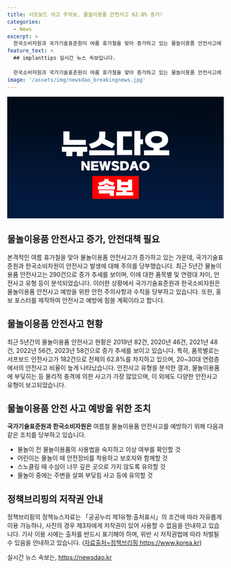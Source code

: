 ```yaml
---
title: 서프보드 사고 주의보, 물놀이용품 안전사고 62.8% 증가!
categories:
  - News
excerpt: >
  한국소비자원과 국가기술표준원이 여름 휴가철을 맞아 증가하고 있는 물놀이용품 안전사고에 대해 주의를 당부했습니다. 최근 5년간 소비자원에 접수된 물놀이용품 안전사고는 290건으로 증가 추세를 보이며, 주로 서프보드와 수상스키 등에 안전사고가 발생하는 것으로 나타났습니다. 특히, 물리적 충격에 의한 사고가 가장 많았으며, 어린이의 물놀이 안전에 대한 주의가 필요하다고 강조했습니다. 안전을 위해 사용법을 숙지하고 안전장비를 착용하며 주변을 살피도록 당부했습니다. 또한, 홍보 포스터를 통해 안전 주의사항과 사용 수칙을 알릴 예정이라고 밝혔습니다.
feature_text: >
  ## implanttips 실시간 뉴스 속보입니다.

  한국소비자원과 국가기술표준원이 여름 휴가철을 맞아 증가하고 있는 물놀이용품 안전사고에 대해 주의를 당부했습니다. 최근 5년간 소비자원에 접수된 물놀이용품 안전사고는 290건으로 증가 추세를 보이며, 주로 서프보드와 수상스키 등에 안전사고가 발생하는 것으로 나타났습니다. 특히, 물리적 충격에 의한 사고가 가장 많았으며, 어린이의 물놀이 안전에 대한 주의가 필요하다고 강조했습니다. 안전을 위해 사용법을 숙지하고 안전장비를 착용하며 주변을 살피도록 당부했습니다. 또한, 홍보 포스터를 통해 안전 주의사항과 사용 수칙을 알릴 예정이라고 밝혔습니다.
image: '/assets/img/newsdao_breakingnews.jpg'
---
```


<p><img src="/assets/img/newsdao_breakingnews.jpg" alt="implanttips 속보" /></p>

<h2 data-ke-size="size26">물놀이용품 안전사고 증가, 안전대책 필요</h2>

<p>본격적인 여름 휴가철을 맞아 물놀이용품 안전사고가 증가하고 있는 가운데, 국가기술표준원과 한국소비자원이 안전사고 발생에 대해 주의를 당부했습니다. 최근 5년간 물놀이용품 안전사고는 290건으로 증가 추세를 보이며, 이에 대한 품목별 및 연령대 차이, 안전사고 유형 등이 분석되었습니다. 이러한 상황에서 국가기술표준원과 한국소비자원은 물놀이용품 안전사고 예방을 위한 안전 주의사항과 수칙을 당부하고 있습니다. 또한, 홍보 포스터를 제작하여 안전사고 예방에 힘쓸 계획이라고 합니다.</p>

<h2 data-ke-size="size26">물놀이용품 안전사고 현황</h2>

<p data-ke-size="size16">최근 5년간의 물놀이용품 안전사고 현황은 2019년 82건, 2020년 46건, 2021년 48건, 2022년 56건, 2023년 58건으로 증가 추세를 보이고 있습니다. 특히, 품목별로는 서프보드 안전사고가 182건으로 전체의 62.8%를 차지하고 있으며, 20~30대 연령층에서의 안전사고 비율이 높게 나타났습니다. 안전사고 유형을 분석한 결과, 물놀이용품에 부딪히는 등 물리적 충격에 의한 사고가 가장 많았으며, 이 외에도 다양한 안전사고 유형이 보고되었습니다.</p>

<h2 data-ke-size="size26">물놀이용품 안전 사고 예방을 위한 조치</h2>

<p data-ke-size="size16"><b>국가기술표준원과 한국소비자원은</b> 여름철 물놀이용품 안전사고를 예방하기 위해 다음과 같은 조치를 당부하고 있습니다.
<ul>
<li>물놀이 전 물놀이용품의 사용법을 숙지하고 이상 여부를 확인할 것</li> 
<li>어린이는 물놀이 때 안전장비를 착용하고 보호자와 함께할 것</li>
<li>스노클링 때 수심이 너무 깊은 곳으로 가지 않도록 유의할 것</li>
<li>물놀이 중에는 주변을 살펴 부딪힘 사고 등에 유의할 것</li></ul></p>

<h2 data-ke-size="size26">정책브리핑의 저작권 안내</h2>

<p data-ke-size="size16">정책브리핑의 정책뉴스자료는 「공공누리 제1유형:출처표시」의 조건에 따라 자유롭게 이용 가능하나, 사진의 경우 제3자에게 저작권이 있어 사용할 수 없음을 안내하고 있습니다. 기사 이용 시에는 출처를 반드시 표기해야 하며, 위반 시 저작권법에 따라 처벌될 수 있음을 안내하고 있습니다. (<a href="https://https://www.korea.kr">자료출처=정책브리핑 https://www.korea.kr</a>)</p>
실시간 뉴스 속보는, <a href="https://newsdao.kr" rel="dofollow">https://newsdao.kr</a>


